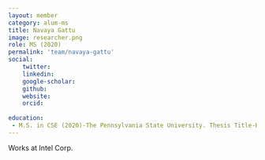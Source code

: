 ```yaml
---
layout: member
category: alum-ms
title: Navaya Gattu
image: researcher.png
role: MS (2020)
permalink: 'team/navaya-gattu'
social:
    twitter: 
    linkedin: 
    google-scholar: 
    github: 
    website:
    orcid: 
    
education:
 - M.S. in CSE (2020)-The Pennsylvania State University. Thesis Title-Hardware Security
---
```


Works at Intel Corp.

